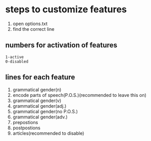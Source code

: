 # steps to customize features
1. open options.txt
2. find the correct line
## numbers for activation of features
	1-active
	0-disabled
## lines for each feature
1. grammatical gender(n)
2. encode parts of speech(P.O.S.)(recommended to leave this on)
3. grammatical gender(v)
4. grammatical gender(adj.)
5. grammatical gender(no P.O.S.)
6. grammatical gender(adv.)
7. prepostions
8. postpostions
9. articles(recommended to disable)
